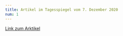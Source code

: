 ```yaml
---
title: Artikel im Tagesspiegel vom 7. Dezember 2020
num: 1
---
```


[Link zum Arktikel](./press/20201207_09_TS-D-1F-HP_LR.pdf)